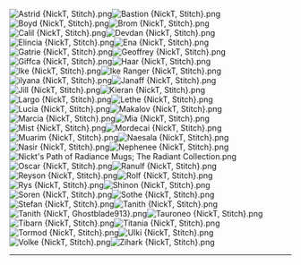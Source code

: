 ![Astrid {NickT, Stitch}.png](https://raw.githubusercontent.com/Klokinator/FE-Repo/main/Portrait%20Repository/FE09%20Mugs%20(Path%20of%20Radiance)/Nickt's%20FE9%20Mugs/Astrid%20(NickT,%20Stitch).png "Astrid {NickT, Stitch}.png")![Bastion {NickT, Stitch}.png](https://raw.githubusercontent.com/Klokinator/FE-Repo/main/Portrait%20Repository/FE09%20Mugs%20(Path%20of%20Radiance)/Nickt's%20FE9%20Mugs/Bastion%20(NickT,%20Stitch).png "Bastion {NickT, Stitch}.png")![Boyd {NickT, Stitch}.png](https://raw.githubusercontent.com/Klokinator/FE-Repo/main/Portrait%20Repository/FE09%20Mugs%20(Path%20of%20Radiance)/Nickt's%20FE9%20Mugs/Boyd%20(NickT,%20Stitch).png "Boyd {NickT, Stitch}.png")![Brom {NickT, Stitch}.png](https://raw.githubusercontent.com/Klokinator/FE-Repo/main/Portrait%20Repository/FE09%20Mugs%20(Path%20of%20Radiance)/Nickt's%20FE9%20Mugs/Brom%20(NickT,%20Stitch).png "Brom {NickT, Stitch}.png")![Calil {NickT, Stitch}.png](https://raw.githubusercontent.com/Klokinator/FE-Repo/main/Portrait%20Repository/FE09%20Mugs%20(Path%20of%20Radiance)/Nickt's%20FE9%20Mugs/Calil%20(NickT,%20Stitch).png "Calil {NickT, Stitch}.png")![Devdan {NickT, Stitch}.png](https://raw.githubusercontent.com/Klokinator/FE-Repo/main/Portrait%20Repository/FE09%20Mugs%20(Path%20of%20Radiance)/Nickt's%20FE9%20Mugs/Devdan%20(NickT,%20Stitch).png "Devdan {NickT, Stitch}.png")![Elincia {NickT, Stitch}.png](https://raw.githubusercontent.com/Klokinator/FE-Repo/main/Portrait%20Repository/FE09%20Mugs%20(Path%20of%20Radiance)/Nickt's%20FE9%20Mugs/Elincia%20(NickT,%20Stitch).png "Elincia {NickT, Stitch}.png")![Ena {NickT, Stitch}.png](https://raw.githubusercontent.com/Klokinator/FE-Repo/main/Portrait%20Repository/FE09%20Mugs%20(Path%20of%20Radiance)/Nickt's%20FE9%20Mugs/Ena%20(NickT,%20Stitch).png "Ena {NickT, Stitch}.png")![Gatrie {NickT, Stitch}.png](https://raw.githubusercontent.com/Klokinator/FE-Repo/main/Portrait%20Repository/FE09%20Mugs%20(Path%20of%20Radiance)/Nickt's%20FE9%20Mugs/Gatrie%20(NickT,%20Stitch).png "Gatrie {NickT, Stitch}.png")![Geoffrey {NickT, Stitch}.png](https://raw.githubusercontent.com/Klokinator/FE-Repo/main/Portrait%20Repository/FE09%20Mugs%20(Path%20of%20Radiance)/Nickt's%20FE9%20Mugs/Geoffrey%20(NickT,%20Stitch).png "Geoffrey {NickT, Stitch}.png")![Giffca {NickT, Stitch}.png](https://raw.githubusercontent.com/Klokinator/FE-Repo/main/Portrait%20Repository/FE09%20Mugs%20(Path%20of%20Radiance)/Nickt's%20FE9%20Mugs/Giffca%20(NickT,%20Stitch).png "Giffca {NickT, Stitch}.png")![Haar {NickT, Stitch}.png](https://raw.githubusercontent.com/Klokinator/FE-Repo/main/Portrait%20Repository/FE09%20Mugs%20(Path%20of%20Radiance)/Nickt's%20FE9%20Mugs/Haar%20(NickT,%20Stitch).png "Haar {NickT, Stitch}.png")![Ike {NickT, Stitch}.png](https://raw.githubusercontent.com/Klokinator/FE-Repo/main/Portrait%20Repository/FE09%20Mugs%20(Path%20of%20Radiance)/Nickt's%20FE9%20Mugs/Ike%20(NickT,%20Stitch).png "Ike {NickT, Stitch}.png")![Ike Ranger {NickT, Stitch}.png](https://raw.githubusercontent.com/Klokinator/FE-Repo/main/Portrait%20Repository/FE09%20Mugs%20(Path%20of%20Radiance)/Nickt's%20FE9%20Mugs/Ike%20Ranger%20(NickT,%20Stitch).png "Ike Ranger {NickT, Stitch}.png")![ilyana {NickT, Stitch}.png](https://raw.githubusercontent.com/Klokinator/FE-Repo/main/Portrait%20Repository/FE09%20Mugs%20(Path%20of%20Radiance)/Nickt's%20FE9%20Mugs/ilyana%20(NickT,%20Stitch).png "ilyana {NickT, Stitch}.png")![Janaff {NickT, Stitch}.png](https://raw.githubusercontent.com/Klokinator/FE-Repo/main/Portrait%20Repository/FE09%20Mugs%20(Path%20of%20Radiance)/Nickt's%20FE9%20Mugs/Janaff%20(NickT,%20Stitch).png "Janaff {NickT, Stitch}.png")![Jill {NickT, Stitch}.png](https://raw.githubusercontent.com/Klokinator/FE-Repo/main/Portrait%20Repository/FE09%20Mugs%20(Path%20of%20Radiance)/Nickt's%20FE9%20Mugs/Jill%20(NickT,%20Stitch).png "Jill {NickT, Stitch}.png")![Kieran {NickT, Stitch}.png](https://raw.githubusercontent.com/Klokinator/FE-Repo/main/Portrait%20Repository/FE09%20Mugs%20(Path%20of%20Radiance)/Nickt's%20FE9%20Mugs/Kieran%20(NickT,%20Stitch).png "Kieran {NickT, Stitch}.png")![Largo {NickT, Stitch}.png](https://raw.githubusercontent.com/Klokinator/FE-Repo/main/Portrait%20Repository/FE09%20Mugs%20(Path%20of%20Radiance)/Nickt's%20FE9%20Mugs/Largo%20(NickT,%20Stitch).png "Largo {NickT, Stitch}.png")![Lethe {NickT, Stitch}.png](https://raw.githubusercontent.com/Klokinator/FE-Repo/main/Portrait%20Repository/FE09%20Mugs%20(Path%20of%20Radiance)/Nickt's%20FE9%20Mugs/Lethe%20(NickT,%20Stitch).png "Lethe {NickT, Stitch}.png")![Lucia {NickT, Stitch}.png](https://raw.githubusercontent.com/Klokinator/FE-Repo/main/Portrait%20Repository/FE09%20Mugs%20(Path%20of%20Radiance)/Nickt's%20FE9%20Mugs/Lucia%20(NickT,%20Stitch).png "Lucia {NickT, Stitch}.png")![Makalov {NickT, Stitch}.png](https://raw.githubusercontent.com/Klokinator/FE-Repo/main/Portrait%20Repository/FE09%20Mugs%20(Path%20of%20Radiance)/Nickt's%20FE9%20Mugs/Makalov%20(NickT,%20Stitch).png "Makalov {NickT, Stitch}.png")![Marcia {NickT, Stitch}.png](https://raw.githubusercontent.com/Klokinator/FE-Repo/main/Portrait%20Repository/FE09%20Mugs%20(Path%20of%20Radiance)/Nickt's%20FE9%20Mugs/Marcia%20(NickT,%20Stitch).png "Marcia {NickT, Stitch}.png")![Mia {NickT, Stitch}.png](https://raw.githubusercontent.com/Klokinator/FE-Repo/main/Portrait%20Repository/FE09%20Mugs%20(Path%20of%20Radiance)/Nickt's%20FE9%20Mugs/Mia%20(NickT,%20Stitch).png "Mia {NickT, Stitch}.png")![Mist {NickT, Stitch}.png](https://raw.githubusercontent.com/Klokinator/FE-Repo/main/Portrait%20Repository/FE09%20Mugs%20(Path%20of%20Radiance)/Nickt's%20FE9%20Mugs/Mist%20(NickT,%20Stitch).png "Mist {NickT, Stitch}.png")![Mordecai {NickT, Stitch}.png](https://raw.githubusercontent.com/Klokinator/FE-Repo/main/Portrait%20Repository/FE09%20Mugs%20(Path%20of%20Radiance)/Nickt's%20FE9%20Mugs/Mordecai%20(NickT,%20Stitch).png "Mordecai {NickT, Stitch}.png")![Muarim {NickT, Stitch}.png](https://raw.githubusercontent.com/Klokinator/FE-Repo/main/Portrait%20Repository/FE09%20Mugs%20(Path%20of%20Radiance)/Nickt's%20FE9%20Mugs/Muarim%20(NickT,%20Stitch).png "Muarim {NickT, Stitch}.png")![Naesala {NickT, Stitch}.png](https://raw.githubusercontent.com/Klokinator/FE-Repo/main/Portrait%20Repository/FE09%20Mugs%20(Path%20of%20Radiance)/Nickt's%20FE9%20Mugs/Naesala%20(NickT,%20Stitch).png "Naesala {NickT, Stitch}.png")![Nasir {NickT, Stitch}.png](https://raw.githubusercontent.com/Klokinator/FE-Repo/main/Portrait%20Repository/FE09%20Mugs%20(Path%20of%20Radiance)/Nickt's%20FE9%20Mugs/Nasir%20(NickT,%20Stitch).png "Nasir {NickT, Stitch}.png")![Nephenee {NickT, Stitch}.png](https://raw.githubusercontent.com/Klokinator/FE-Repo/main/Portrait%20Repository/FE09%20Mugs%20(Path%20of%20Radiance)/Nickt's%20FE9%20Mugs/Nephenee%20(NickT,%20Stitch).png "Nephenee {NickT, Stitch}.png")![Nickt's Path of Radiance Mugs; The Radiant Collection.png](https://raw.githubusercontent.com/Klokinator/FE-Repo/main/Portrait%20Repository/FE09%20Mugs%20(Path%20of%20Radiance)/Nickt's%20FE9%20Mugs/Nickt's%20Path%20of%20Radiance%20Mugs;%20The%20Radiant%20Collection.png "Nickt's Path of Radiance Mugs; The Radiant Collection.png")![Oscar {NickT, Stitch}.png](https://raw.githubusercontent.com/Klokinator/FE-Repo/main/Portrait%20Repository/FE09%20Mugs%20(Path%20of%20Radiance)/Nickt's%20FE9%20Mugs/Oscar%20(NickT,%20Stitch).png "Oscar {NickT, Stitch}.png")![Ranulf {NickT, Stitch}.png](https://raw.githubusercontent.com/Klokinator/FE-Repo/main/Portrait%20Repository/FE09%20Mugs%20(Path%20of%20Radiance)/Nickt's%20FE9%20Mugs/Ranulf%20(NickT,%20Stitch).png "Ranulf {NickT, Stitch}.png")![Reyson {NickT, Stitch}.png](https://raw.githubusercontent.com/Klokinator/FE-Repo/main/Portrait%20Repository/FE09%20Mugs%20(Path%20of%20Radiance)/Nickt's%20FE9%20Mugs/Reyson%20(NickT,%20Stitch).png "Reyson {NickT, Stitch}.png")![Rolf {NickT, Stitch}.png](https://raw.githubusercontent.com/Klokinator/FE-Repo/main/Portrait%20Repository/FE09%20Mugs%20(Path%20of%20Radiance)/Nickt's%20FE9%20Mugs/Rolf%20(NickT,%20Stitch).png "Rolf {NickT, Stitch}.png")![Rys {NickT, Stitch}.png](https://raw.githubusercontent.com/Klokinator/FE-Repo/main/Portrait%20Repository/FE09%20Mugs%20(Path%20of%20Radiance)/Nickt's%20FE9%20Mugs/Rys%20(NickT,%20Stitch).png "Rys {NickT, Stitch}.png")![Shinon {NickT, Stitch}.png](https://raw.githubusercontent.com/Klokinator/FE-Repo/main/Portrait%20Repository/FE09%20Mugs%20(Path%20of%20Radiance)/Nickt's%20FE9%20Mugs/Shinon%20%7BNickT,%20Stitch%7D.png "Shinon {NickT, Stitch}.png")![Soren {NickT, Stitch}.png](https://raw.githubusercontent.com/Klokinator/FE-Repo/main/Portrait%20Repository/FE09%20Mugs%20(Path%20of%20Radiance)/Nickt's%20FE9%20Mugs/Soren%20(NickT,%20Stitch).png "Soren {NickT, Stitch}.png")![Sothe {NickT, Stitch}.png](https://raw.githubusercontent.com/Klokinator/FE-Repo/main/Portrait%20Repository/FE09%20Mugs%20(Path%20of%20Radiance)/Nickt's%20FE9%20Mugs/Sothe%20(NickT,%20Stitch).png "Sothe {NickT, Stitch}.png")![Stefan {NickT, Stitch}.png](https://raw.githubusercontent.com/Klokinator/FE-Repo/main/Portrait%20Repository/FE09%20Mugs%20(Path%20of%20Radiance)/Nickt's%20FE9%20Mugs/Stefan%20(NickT,%20Stitch).png "Stefan {NickT, Stitch}.png")![Tanith {NickT, Stitch}.png](https://raw.githubusercontent.com/Klokinator/FE-Repo/main/Portrait%20Repository/FE09%20Mugs%20(Path%20of%20Radiance)/Nickt's%20FE9%20Mugs/Tanith%20(NickT,%20Stitch).png "Tanith {NickT, Stitch}.png")![Tanith {NickT, Ghostblade913}.png](https://raw.githubusercontent.com/Klokinator/FE-Repo/main/Portrait%20Repository/FE09%20Mugs%20(Path%20of%20Radiance)/Nickt's%20FE9%20Mugs/Tanith%20%7BNickT,%20Ghostblade913%7D.png "Tanith {NickT, Ghostblade913}.png")![Tauroneo {NickT, Stitch}.png](https://raw.githubusercontent.com/Klokinator/FE-Repo/main/Portrait%20Repository/FE09%20Mugs%20(Path%20of%20Radiance)/Nickt's%20FE9%20Mugs/Tauroneo%20(NickT,%20Stitch).png "Tauroneo {NickT, Stitch}.png")![Tibarn {NickT, Stitch}.png](https://raw.githubusercontent.com/Klokinator/FE-Repo/main/Portrait%20Repository/FE09%20Mugs%20(Path%20of%20Radiance)/Nickt's%20FE9%20Mugs/Tibarn%20(NickT,%20Stitch).png "Tibarn {NickT, Stitch}.png")![Titania {NickT, Stitch}.png](https://raw.githubusercontent.com/Klokinator/FE-Repo/main/Portrait%20Repository/FE09%20Mugs%20(Path%20of%20Radiance)/Nickt's%20FE9%20Mugs/Titania%20(NickT,%20Stitch).png "Titania {NickT, Stitch}.png")![Tormod {NickT, Stitch}.png](https://raw.githubusercontent.com/Klokinator/FE-Repo/main/Portrait%20Repository/FE09%20Mugs%20(Path%20of%20Radiance)/Nickt's%20FE9%20Mugs/Tormod%20(NickT,%20Stitch).png "Tormod {NickT, Stitch}.png")![Ulki {NickT, Stitch}.png](https://raw.githubusercontent.com/Klokinator/FE-Repo/main/Portrait%20Repository/FE09%20Mugs%20(Path%20of%20Radiance)/Nickt's%20FE9%20Mugs/Ulki%20(NickT,%20Stitch).png "Ulki {NickT, Stitch}.png")![Volke {NickT, Stitch}.png](https://raw.githubusercontent.com/Klokinator/FE-Repo/main/Portrait%20Repository/FE09%20Mugs%20(Path%20of%20Radiance)/Nickt's%20FE9%20Mugs/Volke%20(NickT,%20Stitch).png "Volke {NickT, Stitch}.png")![Zihark {NickT, Stitch}.png](https://raw.githubusercontent.com/Klokinator/FE-Repo/main/Portrait%20Repository/FE09%20Mugs%20(Path%20of%20Radiance)/Nickt's%20FE9%20Mugs/Zihark%20(NickT,%20Stitch).png "Zihark {NickT, Stitch}.png")



----

